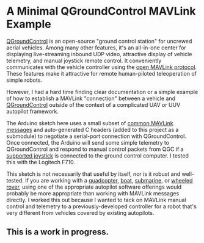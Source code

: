 # A Minimal QGroundControl MAVLink Example

[QGroundControl](http://qgroundcontrol.com/) is an open-source
"ground control station" for uncrewed aerial vehicles. Among many other features, it's an all-in-one center for displaying live-streaming inbound UDP video, attractive display of vehicle telemetry, and manual joystick remote control. It conveniently communicates with the vehicle controller using the [open MAVLink protocol](https://mavlink.io/). These features make it attractive for remote human-piloted teleoperation of simple robots. 

However, I had a hard time finding clear documentation or a simple example of how to establish a MAVLink "connection" between a vehicle and [QGroundControl](http://qgroundcontrol.com/) outside of the context of a complicated UAV or UUV autopilot framework. 

The Arduino sketch here uses a small subset of [common MAVLink messages](https://mavlink.io/en/messages/common.html) and auto-generated C headers (added to this project as a submodule) to negotiate a serial-port connection with QGroundControl. Once connected, the Arduino will send some simple telemetry to QGroundControl and respond to manual control packets from QGC if a [supported joystick](https://docs.qgroundcontrol.com/en/SetupView/Joystick.html#supported-joysticks) is connected to the ground control computer. I tested this with the Logitech F710.

This sketch is not necessarily that useful by itself, nor is it robust and well-tested. If you are working with a [quadcopter](http://px4.io/), [boat](https://discuss.ardupilot.org/t/rover-3-0-0-release/8267), [submarine](https://github.com/bluerobotics/ardusub/), or [wheeled rover](https://discuss.ardupilot.org/t/rover-3-0-0-release/8267), using one of the appropriate autopilot software offerings would probably be more appropriate than working with MAVLink messages directly. I worked this out because I wanted to tack on MAVLink manual control and telemetry to a previously-developed controller for a robot that's very different from vehicles covered by existing autopilots.

## This is a work in progress.
